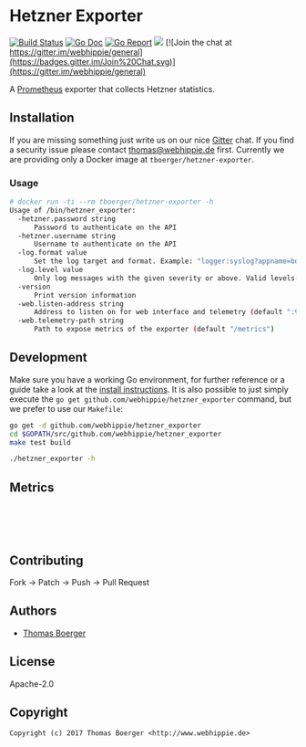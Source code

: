 # Hetzner Exporter

[![Build Status](http://github.dronehippie.de/api/badges/webhippie/hetzner_exporter/status.svg)](http://github.dronehippie.de/webhippie/hetzner_exporter)
[![Go Doc](https://godoc.org/github.com/webhippie/hetzner_exporter?status.svg)](http://godoc.org/github.com/webhippie/hetzner_exporter)
[![Go Report](http://goreportcard.com/badge/github.com/webhippie/hetzner_exporter)](http://goreportcard.com/report/github.com/webhippie/hetzner_exporter)
[![](https://images.microbadger.com/badges/image/tboerger/hetzner-exporter.svg)](http://microbadger.com/images/tboerger/hetzner-exporter "Get your own image badge on microbadger.com")
[![Join the chat at https://gitter.im/webhippie/general](https://badges.gitter.im/Join%20Chat.svg)](https://gitter.im/webhippie/general)

A [Prometheus](https://prometheus.io/) exporter that collects Hetzner statistics.


## Installation

If you are missing something just write us on our nice [Gitter](https://gitter.im/webhippie/general) chat. If you find a security issue please contact thomas@webhippie.de first. Currently we are providing only a Docker image at `tboerger/hetzner-exporter`.


### Usage

```bash
# docker run -ti --rm tboerger/hetzner-exporter -h
Usage of /bin/hetzner_exporter:
  -hetzner.password string
      Password to authenticate on the API
  -hetzner.username string
      Username to authenticate on the API
  -log.format value
      Set the log target and format. Example: "logger:syslog?appname=bob&local=7" or "logger:stdout?json=true" (default "logger:stderr")
  -log.level value
      Only log messages with the given severity or above. Valid levels: [debug, info, warn, error, fatal] (default "info")
  -version
      Print version information
  -web.listen-address string
      Address to listen on for web interface and telemetry (default ":9107")
  -web.telemetry-path string
      Path to expose metrics of the exporter (default "/metrics")
```


## Development

Make sure you have a working Go environment, for further reference or a guide take a look at the [install instructions](http://golang.org/doc/install.html). It is also possible to just simply execute the `go get github.com/webhippie/hetzner_exporter` command, but we prefer to use our `Makefile`:

```bash
go get -d github.com/webhippie/hetzner_exporter
cd $GOPATH/src/github.com/webhippie/hetzner_exporter
make test build

./hetzner_exporter -h
```


## Metrics

```





```


## Contributing

Fork -> Patch -> Push -> Pull Request


## Authors

* [Thomas Boerger](https://github.com/tboerger)


## License

Apache-2.0


## Copyright

```
Copyright (c) 2017 Thomas Boerger <http://www.webhippie.de>
```
